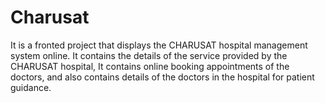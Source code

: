 # Charusat
It is a fronted project that displays the CHARUSAT hospital management system online. It contains the details of the service provided by the CHARUSAT hospital, It contains online booking appointments of the doctors, and also contains details of the doctors in the hospital for patient guidance. 
